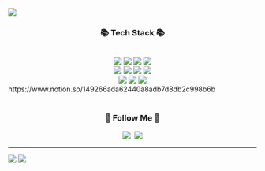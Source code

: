 <img src="https://capsule-render.vercel.app/api?type=waving&color=auto&height=200&section=header&text=ShinBoGeun&fontSize=90" />

<h3 align="center">📚 Tech Stack 📚</h3>
<br>
<div align=center> 
  <img src="https://img.shields.io/badge/java-007396?style=for-the-badge&logo=java&logoColor=white">
  <img src="https://img.shields.io/badge/python-3776AB?style=for-the-badge&logo=python&logoColor=white">
  <img src="https://img.shields.io/badge/spring-6DB33F?style=for-the-badge&logo=spring&logoColor=white">
  <img src="https://img.shields.io/badge/javascript-F7DF1E?style=for-the-badge&logo=javascript&logoColor=black"> 
  <br>
  <img src="https://img.shields.io/badge/html5-E34F26?style=for-the-badge&logo=html5&logoColor=white"> 
  <img src="https://img.shields.io/badge/css-1572B6?style=for-the-badge&logo=css3&logoColor=white"> 
  <img src="https://img.shields.io/badge/jquery-0769AD?style=for-the-badge&logo=jquery&logoColor=white">
  <img src="https://img.shields.io/badge/bootstrap-7952B3?style=for-the-badge&logo=bootstrap&logoColor=white">
  <br>
  <img src="https://img.shields.io/badge/oracle-F80000?style=for-the-badge&logo=oracle&logoColor=white"> 
  <img src="https://img.shields.io/badge/mysql-4479A1?style=for-the-badge&logo=mysql&logoColor=white"> 
  <img src="https://img.shields.io/badge/mariaDB-003545?style=for-the-badge&logo=mariaDB&logoColor=white"> 
  <br>
</div>
https://www.notion.so/149266ada62440a8adb7d8db2c998b6b
<br>
<br>
<h3 align="center">🌈 Follow Me 🌈</h3>
<p align="center">
  <a href="https://www.notion.so/149266ada62440a8adb7d8db2c998b6b"><img src="https://img.shields.io/badge/Notion-11B48A?style=flat-square&logo=Vimeo&logoColor=white&link=https://www.notion.so/149266ada62440a8adb7d8db2c998b6b"/></a>&nbsp
  <a href="mailto:sbg03202@naver.com"><img src="https://img.shields.io/badge/NAVER-11B48A?style=flat-square&logo=Naver&logoColor=white&link=sbg03202@naver.com"/></a>
</p>
<hr>
<img src="https://github-readme-stats.vercel.app/api/top-langs/?username=SHINBOGEUN&layout=compact&theme=radical">
<img src="https://github-readme-stats.vercel.app/api?username=SHINBOGEUN&show_icons=true&theme=radical">
